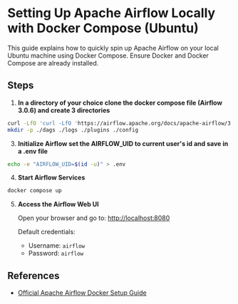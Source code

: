 # Setting Up Apache Airflow Locally with Docker Compose (Ubuntu)

This guide explains how to quickly spin up Apache Airflow on your local Ubuntu machine using Docker Compose. 
Ensure Docker and Docker Compose are already installed.

## Steps

1. **In a directory of your choice clone the docker compose file (Airflow 3.0.6) and create 3 directories**
```bash
curl -LfO 'curl -LfO 'https://airflow.apache.org/docs/apache-airflow/3.0.6/docker-compose.yaml''
mkdir -p ./dags ./logs ./plugins ./config
```

3. **Initialize Airflow set the AIRFLOW_UID to current user's id and save in a .env file**
```bash
echo -e "AIRFLOW_UID=$(id -u)" > .env
```

4. **Start Airflow Services**
```bash
docker compose up
```

5. **Access the Airflow Web UI**

    Open your browser and go to: [http://localhost:8080](http://localhost:8080)

    Default credentials:
    - Username: `airflow`
    - Password: `airflow`

## References

- [Official Apache Airflow Docker Setup Guide](https://airflow.apache.org/docs/apache-airflow/stable/howto/docker-compose/index.html)
